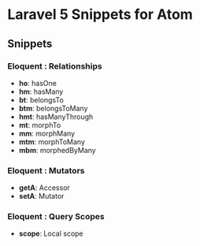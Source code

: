 # Laravel 5 Snippets for Atom

## Snippets

### Eloquent : Relationships

* **ho**: hasOne
* **hm**: hasMany
* **bt**: belongsTo
* **btm**: belongsToMany
* **hmt**: hasManyThrough
* **mt**: morphTo
* **mm**: morphMany
* **mtm**: morphToMany
* **mbm**: morphedByMany

### Eloquent : Mutators

* **getA**: Accessor
* **setA**: Mutator

### Eloquent : Query Scopes

* **scope**: Local scope
